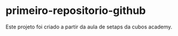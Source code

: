 # primeiro-repositorio-github

Este projeto foi criado a partir da aula de setaps da cubos academy. 

